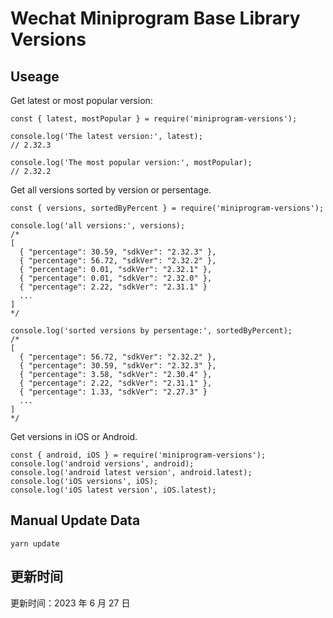 
# Wechat Miniprogram Base Library Versions

## Useage

Get latest or most popular version:

```;
const { latest, mostPopular } = require('miniprogram-versions');

console.log('The latest version:', latest);
// 2.32.3

console.log('The most popular version:', mostPopular);
// 2.32.2

```

Get all versions sorted by version or persentage.

```
const { versions, sortedByPercent } = require('miniprogram-versions');

console.log('all versions:', versions);
/*
[
  { "percentage": 30.59, "sdkVer": "2.32.3" },
  { "percentage": 56.72, "sdkVer": "2.32.2" },
  { "percentage": 0.01, "sdkVer": "2.32.1" },
  { "percentage": 0.01, "sdkVer": "2.32.0" },
  { "percentage": 2.22, "sdkVer": "2.31.1" }
  ...
]
*/

console.log('sorted versions by persentage:', sortedByPercent);
/*
[
  { "percentage": 56.72, "sdkVer": "2.32.2" },
  { "percentage": 30.59, "sdkVer": "2.32.3" },
  { "percentage": 3.58, "sdkVer": "2.30.4" },
  { "percentage": 2.22, "sdkVer": "2.31.1" },
  { "percentage": 1.33, "sdkVer": "2.27.3" }
  ...
]
*/
```

Get versions in iOS or Android.

```
const { android, iOS } = require('miniprogram-versions');
console.log('android versions', android);
console.log('android latest version', android.latest);
console.log('iOS versions', iOS);
console.log('iOS latest version', iOS.latest);
```

## Manual Update Data

```
yarn update
```

## 更新时间

更新时间：2023 年 6 月 27 日

